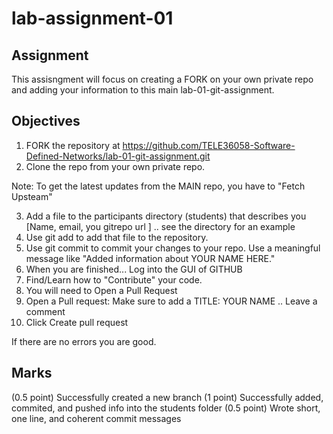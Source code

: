 # lab-assignment-01 

## Assignment
This assisngment will focus on creating a FORK on your own private repo and adding your information to this main lab-01-git-assignment.

## Objectives

1. FORK the repository at https://github.com/TELE36058-Software-Defined-Networks/lab-01-git-assignment.git
2. Clone the repo from your own private repo. 

Note: To get the latest updates from the MAIN repo, you have to "Fetch Upsteam" 

3. Add a file to the participants directory (students) that describes you [Name, email, you gitrepo url ] .. see the directory for an example
4. Use git add to add that file to the repository.
5. Use git commit to commit your changes to your repo. Use a meaningful message like "Added information about YOUR NAME HERE."
6. When you are finished... Log into the GUI of GITHUB
7. Find/Learn how to "Contribute" your code. 
8. You will need to Open a Pull Request
9. Open a Pull request: Make sure to add a TITLE: YOUR NAME .. Leave a comment
10. Click Create pull request

If there are no errors you are good.

## Marks

(0.5 point) Successfully created a new branch
(1 point) Successfully added, commited, and pushed info into the students folder
(0.5 point) Wrote short, one line, and coherent commit messages
